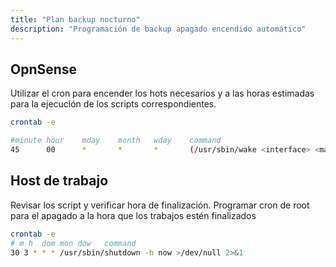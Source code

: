 ```yaml
---
title: "Plan backup nocturno"
description: "Programación de backup apagado encendido automático"
---
```


## OpnSense

Utilizar el cron para encender los hots necesarios y a las horas estimadas para la ejecución de los scripts correspondientes.

```bash
crontab -e

#minute hour    mday    month   wday    command
45      00      *       *       *       (/usr/sbin/wake <interface> <mac>) > /dev/null
```

## Host de trabajo
Revisar los script y verificar hora de finalización. Programar cron de root para el apagado a la hora que los trabajos estén finalizados

```bash
crontab -e
# m h  dom mon dow   command
30 3 * * * /usr/sbin/shutdown -h now >/dev/null 2>&1
```
